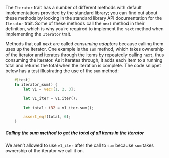 

The `Iterator` trait has a number of different methods with default implementations provided by the standard library; you can find out about these methods by looking in the standard library API documentation for the `Iterator` trait. Some of these methods call the `next` method in their definition, which is why you’re required to implement the `next` method when implementing the `Iterator` trait.

Methods that call `next` are called _consuming adaptors_ because calling them uses up the iterator. One example is the `sum` method, which takes ownership of the iterator and iterates through the items by repeatedly calling `next`, thus consuming the iterator. As it iterates through, it adds each item to a running total and returns the total when the iteration is complete. The code snippet below has a test illustrating the use of the `sum` method:

```rust
    #[test]
    fn iterator_sum() {
        let v1 = vec![1, 2, 3];

        let v1_iter = v1.iter();

        let total: i32 = v1_iter.sum();

        assert_eq!(total, 6);
    }
```

##### Calling the sum method to get the total of all items in the iterator

We aren’t allowed to use `v1_iter` after the call to `sum` because `sum` takes ownership of the iterator we call it on.
